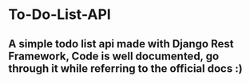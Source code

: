 # To-Do-List-API

## A simple todo list api made with Django Rest Framework, Code is well documented, go through it while referring to the official docs :)
